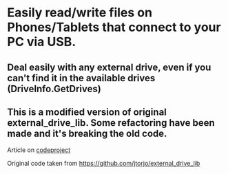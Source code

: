 # Easily read/write files on Phones/Tablets that connect to your PC via USB. 

## Deal easily with any external drive, even if you can't find it in the available drives (DriveInfo.GetDrives)

## This is a modified version of original external_drive_lib. Some refactoring have been made and it's breaking the old code.

Article on [codeproject](https://www.codeproject.com/Articles/1213684/External-Drives-Library-Part-Dealing-with-USB-Conn)

Original code taken from https://github.com/jtorjo/external_drive_lib